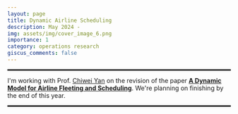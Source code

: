 ```yaml
---
layout: page
title: Dynamic Airline Scheduling
description: May 2024 - 
img: assets/img/cover_image_6.png
importance: 1
category: operations research
giscus_comments: false
---
```


<hr style="border: 1px solid black; width: 100%;">

I'm working with Prof. <a href='https://yanchiwei.github.io/'> Chiwei Yan</a> on the revision of the paper **<a href='https://papers.ssrn.com/sol3/papers.cfm?abstract_id=4197493'> A Dynamic Model for Airline Fleeting and Scheduling</a>**. We're planning on finishing by the end of this year.

<hr style="border: 1px solid black; width: 100%;">
